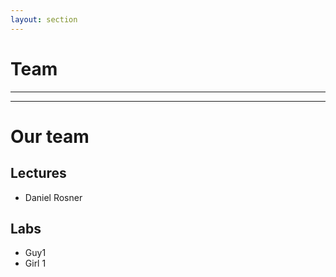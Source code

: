 ```yaml
---
layout: section
---
```

# Team


---
---
# Our team

<div grid="~ cols-2 gap-2" m="t-2">

<div>

## Lectures
- Daniel Rosner

</div>
<div>

## Labs

- Guy1
- Girl 1

</div>
</div>
